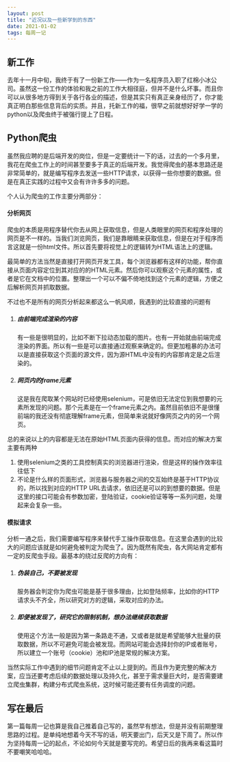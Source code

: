 ```yaml
---
layout: post
title: "近况以及一些新学到的东西"
date: 2021-01-02
tags: 每周一记
---
```


## 新工作

去年十一月中旬，我终于有了一份新工作——作为一名程序员入职了红棉小冰公司。虽然这一份工作的体验和我之前的工作大相径庭，但并不是什么坏事。而且你可以从很多地方得到关于各行各业的描述，但是其实只有真正亲身经历了，你才能真正明白那些信息背后的实质。并且，托新工作的福，很早之前就想好好学一学的python以及爬虫终于被强行提上了日程。

## Python爬虫

虽然我应聘的是后端开发的岗位，但是一定要统计一下的话，过去的一个多月里，我花在爬虫工作上的时间甚至要多于真正的后端开发。我觉得爬虫的基本思路还是非常简单的，就是编写程序去发送一些HTTP请求，以获得一些你想要的数据。但是在真正实践的过程中又会有许许多多的问题。

个人认为爬虫的工作主要分两部分：

#### 分析网页

爬虫的本质是用程序替代你去从网上获取信息，但是人类眼里的网页和程序处理的网页是不一样的。当我们浏览网页，我们是靠眼睛来获取信息，但是在对于程序而言这就是一份html文件。所以首先要将视觉上的逻辑转为HTML语法上的逻辑。

最简单的方法当然是直接打开网页开发工具，每个浏览器都有这样的功能，帮你直接从页面内容定位到其对应的的HTML元素。然后你可以观察这个元素的属性，或者是它在文档中的位置。整理出一个可以不偏不倚地找到这个元素的逻辑，方便之后解析网页并抓取数据。

不过也不是所有的网页分析起来都这么一帆风顺，我遇到的比较直接的问题有

1. ##### 由前端完成渲染的内容

   有一些是很明显的，比如不断下拉动态加载的图片。也有一开始就由前端完成渲染的界面。所以有一些是可以直接通过观察来确定的。但更加粗暴的办法可以是直接获取这个页面的源文件，因为源HTML中没有的内容那肯定是之后渲染的。

2. ##### 网页内的frame元素

   这是我在爬取某个网站时已经使用selenium，可是依旧无法定位到我想要的元素所发现的问题。那个元素是在一个frame元素之内。虽然目前依旧不是很懂前端的我还没有彻底理解frame元素，但简单来说就好像网页之内的另一个网页。

总的来说以上的内容都是无法在原始HTML页面内获得的信息。而对应的解决方案主要有两种

1. 使用selenium之类的工具控制真实的浏览器进行渲染，但是这样的操作效率往往低下
2. 不论是什么样的页面形式，浏览器与服务器之间的交互始终是基于HTTP协议的，所以找到对应的HTTP URL去请求，依旧还是可以的到想要的数据。但是这里的接口可能会有参数加密，登陆验证，cookie验证等等一系列问题，处理起来会复杂一些。

#### 模拟请求

分析一通之后，我们需要编写程序来替代手工操作获取信息。在这里会遇到的比较大的问题应该就是如何避免被判定为爬虫了。因为既然有爬虫，各大网站肯定都有一定的反爬虫手段。最基本的绕过反爬的方向有：

1. ##### 伪装自己，不要被发现

   服务器会判定你为爬虫可能是基于很多理由，比如登陆频率，比如你的HTTP请求头不齐全，所以研究对方的逻辑，采取对应的办法。

2. ##### 即便被发现了，研究它的限制机制，想办法继续获取数据

   使用这个方法一般是因为第一条路走不通，又或者是就是希望能够大批量的获取数据，所以不可避免可能会被发现。而网站可能会选择封你的IP或者账号，所以建立一个账号（cookie）池和IP池是常规的解决方案。

当然实际工作中遇到的细节问题肯定不止以上提到的。而且作为更完整的解决方案，应当还要考虑后续的数据处理以及持久化，甚至于需求量巨大时，是否需要建立爬虫集群，构建分布式爬虫系统，这时候可能还要有任务调度的问题。

## 写在最后

第一篇每周一记也算是我自己推着自己写的，虽然早有想法，但是并没有前期整理思路的过程。是单纯地想着今天不写的话，明天要出门，后天又是下周了。所以作为坚持每周一记的起点，不论如何今天就是要写完的。希望日后的我再来看这篇时不要嘲笑哈哈哈。

